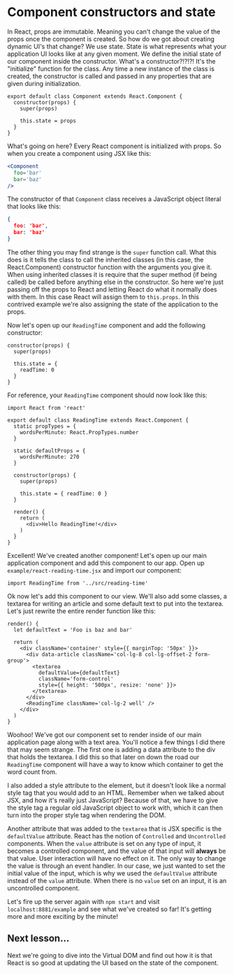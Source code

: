 # Component constructors and state

In React, props are immutable. Meaning you can't change the value of the props
once the component is created. So how do we got about creating dynamic UI's
that change? We use state. State is what represents what your application
UI looks like at any given moment. We define the initial state of our component
inside the constructor. What's a constructor?!?!?! It's the "initialize"
function for the class. Any time a new instance of the class is created, the
constructor is called and passed in any properties that are given during
initialization.
```es6
export default class Component extends React.Component {
  constructor(props) {
    super(props)

    this.state = props
  }
}
```

What's going on here? Every React component is initialized with props. So when
you create a component using JSX like this:
```jsx
<Component
  foo='bar'
  bar='baz'
/>
```

The constructor of that `Component` class receives a JavaScript object literal
that looks like this:
```json
{
  foo: 'bar',
  bar: 'baz'
}
```

The other thing you may find strange is the `super` function call. What this
does is it tells the class to call the inherited classes (in this case, the
React.Component) constructor function with the arguments you give it. When
using inherited classes it is require that the super method (if being called)
be called before anything else in the constructor. So here we're just passing
off the props to React and letting React do what it normally does with them.
In this case React will assign them to `this.props`. In this contrived example
we're also assigning the state of the application to the props.

Now let's open up our `ReadingTime` component and add the following
constructor:
```es6
constructor(props) {
  super(props)

  this.state = {
    readTime: 0
  }
}
```

For reference, your `ReadingTime` component should now look like this:
```es6
import React from 'react'

export default class ReadingTime extends React.Component {
  static propTypes = {
    wordsPerMinute: React.PropTypes.number
  }

  static defaultProps = {
    wordsPerMinute: 270
  }

  constructor(props) {
    super(props)

    this.state = { readTime: 0 }
  }

  render() {
    return (
      <div>Hello ReadingTime!</div>
    )
  }
}
```

Excellent! We've created another component! Let's open up our main application
component and add this component to our app. Open up `example/react-reading-time.jsx`
and import our component:
```es6
import ReadingTime from '../src/reading-time'
```

Ok now let's add this component to our view. We'll also add some classes,
a textarea for writing an article and some default text to put into the textarea.
Let's just rewrite the entire render function like this:
```es6
render() {
  let defaultText = 'Foo is baz and bar'

  return (
    <div className='container' style={{ marginTop: '50px' }}>
      <div data-article className='col-lg-8 col-lg-offset-2 form-group'>
        <textarea
          defaultValue={defaultText}
          className='form-control'
          style={{ height: '500px', resize: 'none' }}>
        </textarea>
      </div>
      <ReadingTime className='col-lg-2 well' />
    </div>
  )
}
```

Woohoo! We've got our component set to render inside of our main application
page along with a text area. You'll notice a few things I did there that
may seem strange. The first one is adding a data attribute to the div that
holds the textarea. I did this so that later on down the road our `ReadingTime`
component will have a way to know which container to get the word count from.

I also added a style attribute to the element, but it doesn't look like a normal
style tag that you would add to an HTML. Remember when we talked about JSX,
and how it's really just JavaScript? Because of that, we have to give the
style tag a regular old JavaScript object to work with, which it can then
turn into the proper style tag when rendering the DOM.

Another attribute that was added to the `textarea` that is JSX specific is
the `defaultValue` attribute. React has the notion of `Controlled` and
`Uncontrolled` components. When the `value` attribute is set on any type of
input, it becomes a controlled component, and the value of that input will
**always** be that value. User interaction will have no effect on it. The only
way to change the value is through an event handler. In our case, we just
wanted to set the initial value of the input, which is why we used the
`defaultValue` attribute instead of the `value` attribute. When there is no
`value` set on an input, it is an uncontrolled component.

Let's fire up the server again with `npm start` and visit `localhost:8881/example`
and see what we've created so far! It's getting more and more exciting by the
minute!

## Next lesson...

Next we're going to dive into the Virtual DOM and find out how it is that
React is so good at updating the UI based on the state of the component.
